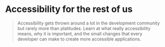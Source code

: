 # Accessibility for the rest of us

> Accessibility gets thrown around a lot in the development community but rarely more than platitudes. Learn at what really accessibility means, why it is important, and the small changes that every developer can make to create more accessible applications.
